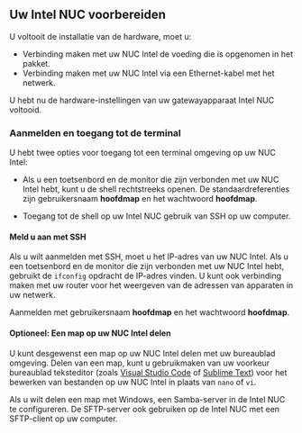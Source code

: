 ## <a name="prepare-your-intel-nuc"></a>Uw Intel NUC voorbereiden

U voltooit de installatie van de hardware, moet u:

- Verbinding maken met uw NUC Intel de voeding die is opgenomen in het pakket.
- Verbinding maken met uw NUC Intel via een Ethernet-kabel met het netwerk.

U hebt nu de hardware-instellingen van uw gatewayapparaat Intel NUC voltooid.

### <a name="sign-in-and-access-the-terminal"></a>Aanmelden en toegang tot de terminal

U hebt twee opties voor toegang tot een terminal omgeving op uw NUC Intel:

- Als u een toetsenbord en de monitor die zijn verbonden met uw NUC Intel hebt, kunt u de shell rechtstreeks openen. De standaardreferenties zijn gebruikersnaam **hoofdmap** en het wachtwoord **hoofdmap**.

- Toegang tot de shell op uw Intel NUC gebruik van SSH op uw computer.

#### <a name="sign-in-with-ssh"></a>Meld u aan met SSH

Als u wilt aanmelden met SSH, moet u het IP-adres van uw NUC Intel. Als u een toetsenbord en de monitor die zijn verbonden met uw NUC Intel hebt, gebruikt de `ifconfig` opdracht de IP-adres vinden. U kunt ook verbinding maken met uw router voor het weergeven van de adressen van apparaten in uw netwerk.

Aanmelden met gebruikersnaam **hoofdmap** en het wachtwoord **hoofdmap**.

#### <a name="optional-share-a-folder-on-your-intel-nuc"></a>Optioneel: Een map op uw NUC Intel delen

U kunt desgewenst een map op uw NUC Intel delen met uw bureaublad omgeving. Delen van een map, kunt u gebruikmaken van uw voorkeur bureaublad teksteditor (zoals [Visual Studio Code](https://code.visualstudio.com/) of [Sublime Text](http://www.sublimetext.com/)) voor het bewerken van bestanden op uw NUC Intel in plaats van `nano` of `vi`.

Als u wilt delen een map met Windows, een Samba-server in de Intel NUC te configureren. De SFTP-server ook gebruiken op de Intel NUC met een SFTP-client op uw computer.
